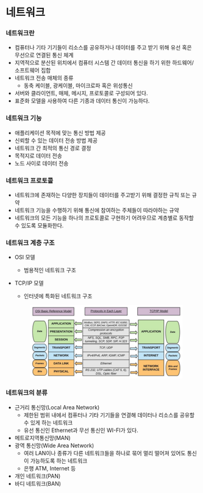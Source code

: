 # 네트워크

### 네트워크란

* 컴퓨터나 기타 기기들이 리소스를 공유하거나 데이터를 주고 받기 위해 유선 혹은 무선으로 연결된 통신 체계
* 지역적으로 분산된 위치에서 컴퓨터 시스템 간 데이터 통신을 하기 위한 하드웨어/소프트웨어 집합
* 네트워크 전송 매체의 종류
  * 동축 케이블, 광케이블, 마이크로파 혹은 위성통신
* 서버와 클라이언트, 매체, 메시지, 프로토콜로 구성되어 있다.
* 표준화 모델을 사용하여 다른 기종과 데이터 통신이 가능하다.

### 네트워크 기능

* 애플리케이션 목적에 맞는 통신 방법 제공
* 신뢰할 수 있는 데이터 전송 방법 제공
* 네트워크 간 최적의 통신 경로 결정
* 목적지로 데이터 전송
* 노드 사이로 데이터 전송

### 네트워크 프로토콜

* 네트워크에 존재하는 다양한 장치들이 데이터를 주고받기 위해 결정한 규칙 또는 규약
* 네트워크 기능을 수행하기 위해 통신에 참여하는 주체들이 따라야하는 규약
* 네트워크의 모든 기능을 하나의 프로토콜로 구현하기 어려우므로 계층별로 동작할 수 있도록 모듈화한다.

### 네트워크 계층 구조

* OSI 모델
  * 범용적인 네트워크 구조
*   TCP/IP 모델

    * 인터넷에 특화된 네트워크 구조

    <figure><img src="../../.gitbook/assets/image (2) (1) (1) (1) (1) (1) (1) (1) (1) (1) (1).png" alt=""><figcaption></figcaption></figure>

### 네트워크의 분류

* 근거리 통신망(Local Area Network)
  * 제한된 범위 내에서 컴퓨터나 기타 기기들을 연결해 데이터나 리소스를 공유할 수 있게 하는 네트워크
  * 유선 통신인 Ethernet과 무선 통신인 WI-FI가 있다.
* 메트로지역통신망(MAN)
* 광역 통신망(Wide Area Network)
  * 여러 LAN이나 종류가 다른 네트워크들을 하나로 묶어 멀리 떨어져 있어도 통신이 가능하도록 하는 네트워크
  * 은행 ATM, Internet 등
* 개인 네트워크(PAN)
* 바디 네트워크(BAN)
